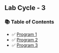 ## Lab Cycle - 3

### 📚 Table of Contents 

- ✅ [Program 1](./Question-1/Readme.md)
- ✅ [Program 2](./Question-2/Readme.md)
- ✅ [Program 3](./Question-3/Readme.md)


